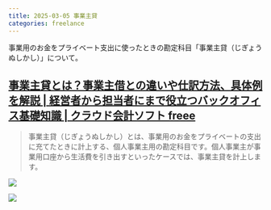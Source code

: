 ```yaml
---
title: 2025-03-05 事業主貸
categories: freelance
---
```


事業用のお金をプライベート支出に使ったときの勘定科目「事業主貸（じぎょうぬしかし）」について。

## [事業主貸とは？事業主借との違いや仕訳方法、具体例を解説 \| 経営者から担当者にまで役立つバックオフィス基礎知識 \| クラウド会計ソフト freee](https://www.freee.co.jp/kb/kb-blue-return/admin/)

> 事業主貸（じぎょうぬしかし）とは、事業用のお金をプライベートの支出に充てたときに計上する、個人事業主用の勘定科目です。個人事業主が事業用口座から生活費を引き出すといったケースでは、事業主貸を計上します。

![](https://www.freee.co.jp/kb/static/blue-return_admin-2-816fd284bf23ca8a57b4d24cf7f040ad.png)

![](https://www.freee.co.jp/kb/static/blue-return_admin-1-354176bda61c61670b19beaeb598a90d.jpg)
